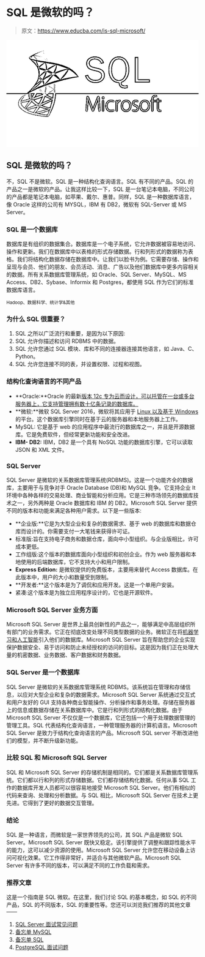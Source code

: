 # SQL 是微软的吗？

> 原文：<https://www.educba.com/is-sql-microsoft/>

![Is SQL Microsoft](img/2aed4dd41f6e70728693186a0db16ea9.png)



## SQL 是微软的吗？

不，SQL 不是微软。SQL 是一种结构化查询语言。SQL 有不同的产品。SQL 的产品之一是微软的产品。让我这样比较一下，SQL 是一台笔记本电脑，不同公司的产品都是笔记本电脑，如苹果、戴尔、惠普。同样，SQL 是一种数据库语言，像 Oracle 这样的公司有 MYSQL，IBM 有 DB2，微软有 SQL-Server 或 MS Server。

### SQL 是一个数据库

数据库是有组织的数据集合。数据库是一个电子系统，它允许数据被容易地访问、操作和更新。我们在数据库中以表格的形式存储数据。行和列形式的数据称为表格。我们将结构化数据存储在数据库中。让我们以脸书为例。它需要存储、操作和呈现与会员、他们的朋友、会员活动、消息、广告以及他们数据库中更多内容相关的数据。所有关系数据库管理系统，如 Oracle、SQL Server、MySQL、MS Access、DB2、Sybase、Informix 和 Postgres，都使用 SQL 作为它们的标准数据库语言。

<small>Hadoop、数据科学、统计学&其他</small>

### 为什么 SQL 很重要？

1.  SQL 之所以广泛流行和重要，是因为以下原因:
2.  SQL 允许你描述和访问 RDBMS 中的数据。
3.  SQL 允许您通过 SQL 模块、库和不同的连接器连接其他语言，如 Java、C、Python。
4.  SQL 允许您连接不同的表，并设置权限、过程和视图。

### 结构化查询语言的不同产品

*   **Oracle:**Oracle 的最新[版本 12c 专为云而设计，可以托管在一台或多台服务器上，它支持管理拥有数十亿条记录的数据库。](https://www.educba.com/oracle-versions/)
*   **微软:**微软 SQL Server 2016，微软将其应用于 [Linux 以及基于 Windows](https://www.educba.com/linux-vs-windows/) 的平台。这个数据库引擎同时在基于云的服务器和本地服务器上工作。
*   MySQL: 它是基于 web 的应用程序中最流行的数据库之一，并且是开源数据库。它是免费软件，但经常更新功能和安全改进。
*   **IBM- DB2:** IBM，DB2 是一个具有 NoSQL 功能的数据库引擎，它可以读取 JSON 和 XML 文件。

### SQL Server

SQL Server 是微软的关系数据库管理系统(RDBMS)。这是一个功能齐全的数据库，主要用于与竞争对手 Oracle Database (DB)和 MySQL 竞争。它支持企业 It 环境中各种各样的交易处理、商业智能和分析应用。它是三种市场领先的数据库技术之一，另外两种是 Oracle 数据库和 IBM 的 DB2。Microsoft SQL Server 提供不同的版本和功能来满足各种用户需求。以下是一些版本:

*   **企业版:**它是为大型企业和复杂的数据需求、基于 web 的数据库和数据仓库而设计的。你需要支付一大笔钱来获得许可证。
*   标准版:旨在支持电子商务和数据仓库，面向中小型组织。与企业版相比，许可成本更低。
*   工作组版:这个版本的数据库面向小型组织和初创企业。作为 web 服务器和本地使用的后端数据库，它不支持大小和用户限制。
*   **Express Edition:** 是微软提供的免费版本，主要用来替代 Access 数据库。在此版本中，用户的大小和数量受到限制。
*   **开发者:**这个版本是为了调侃和应用开发。这是一个单用户安装。
*   紧凑:这个版本是为独立应用程序设计的，它也是开源软件。

### Microsoft SQL Server 业务方面

Microsoft SQL Server 是世界上最具创新性的产品之一，能够满足中高层组织所有部门的业务需求。它正在彻底改变处理不同类型数据的业务。微软正在将[机器学习和人工智能](https://www.educba.com/machine-learning-vs-artificial-intelligence/)引入他们的数据库。Microsoft SQL Server 旨在帮助您的企业实现保护数据安全、易于访问和防止未经授权的访问的目标。这是因为我们正在处理大量的机密数据、业务数据、客户数据和财务数据。

### SQL Server 是一个数据库

SQL Server 是微软的关系数据库管理系统 RDBMS。该系统旨在管理和存储信息，以应对大型企业和复杂的数据需求。Microsoft SQL Server 系统通过交互式和用户友好的 GUI 支持各种商业智能操作、分析操作和事务处理。存储在服务器上的信息或数据存储在关系数据库中。它是行和列形式的结构化数据。由于 Microsoft SQL Server 不仅仅是一个数据库，它还包括一个用于处理数据管理的管理工具。SQL 代表结构化查询语言，一种管理服务器的计算机语言。Microsoft SQL Server 是致力于结构化查询语言的产品。Microsoft SQL server 不断改进他们的模型，并不断升级新功能。

### 比较 SQL 和 Microsoft SQL Server

SQL 和 Microsoft SQL Server 的存储机制是相同的。它们都是关系数据库管理系统。它们都以行和列的形式存储数据。它们都存储结构化数据。任何从事 SQL 工作的数据库开发人员都可以很容易地接受 Microsoft SQL Server。他们有相似的代码来查询、处理和分析数据。与 SQL 相比，Microsoft SQL Server 在技术上更先进。它得到了更好的数据交互管理。

### 结论

SQL 是一种语言，而微软是一家世界领先的公司，其 SQL 产品是微软 SQL Server。Microsoft SQL Server 既快又稳定。该引擎提供了调整和跟踪性能水平的能力，这可以减少资源的使用。Microsoft SQL Server 允许您在移动设备上访问可视化效果。它工作得非常好，并适合与其他微软产品。Microsoft SQL Server 有许多不同的版本，可以满足不同的工作负载和需求。

### 推荐文章

这是一个指南是 SQL 微软。在这里，我们讨论 SQL 的基本概念，如 SQL 的不同产品，SQL 的不同版本，SQL 的重要性等。您还可以浏览我们推荐的其他文章——

1.  [SQL Server 面试常见问题](https://www.educba.com/sql-server-interview-questions/)
2.  [备忘单 MySQL](https://www.educba.com/cheat-sheet-mysql/)
3.  [备忘单 SQL](https://www.educba.com/cheat-sheet-sql/)
4.  [PostgreSQL 面试问题](https://www.educba.com/postgresql-interview-questions/)





